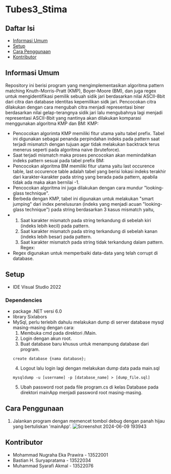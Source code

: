 # Tubes3_Stima

## Daftar Isi
- [Informasi Umum](#informasi-umum)
- [Setup](#setup)
- [Cara Penggunaan](#cara-penggunaan)
- [Kontributor](#kontributor)

## Informasi Umum

Repository ini berisi program yang mengimplementasikan algoritma pattern matching Knuth-Morris-Pratt (KMP), Boyer-Moore (BM), dan juga regex untuk mengidentifikasi pemilik sebuah sidik jari berdasarkan nilai ASCII-8bit dari citra dan database identitas kepemilikan sidk jari.
Pencocokan citra dilakukan dengan cara mengubah citra menjadi representasi biner berdasarkan nilai gelap-terangnya sidik jari lalu mengubahnya lagi menjadi representasi ASCII-8bit yang nantinya akan dilakukan komparasi menggunakan algoritma KMP dan BM:
KMP:
- Pencocokan algorimta KMP memiliki fitur utama yaitu tabel prefix. Tabel ini digunakan sebagai penanda perpindahan indeks pada pattern saat terjadi mismatch dengan tujuan agar tidak melakukan backtrack terus menerus seperti pada algoritma naive (bruteforce).
- Saat terjadi mismatch maka proses pencocokan akan memindahkan indeks pattern sesuai pada tabel prefix
BM:
- Pencocokan algoritma BM memiliki fitur utama yaitu last occurence table, last occurence table adalah tabel yang berisi lokasi indeks terakhir dari karakter-karakter pada string yang berada pada pattern, apabila tidak ada maka akan bernilai -1.
- Pencocokan algoritma ini juga dilakukan dengan cara mundur "looking-glass technique". 
- Berbeda dengan KMP, tabel ini digunakan untuk melakukan "smart jumping" dari index penelusuran (indeks yang menjadi acuan "looking-glass technique") pada string berdasarkan 3 kasus mismatch yaitu,
- 1) Saat karakter mismatch pada string terkandung di sebelah kiri (indeks lebih kecil) pada pattern.
  2) Saat karakter mismatch pada string terkandung di sebelah kanan (indeks lebih besar) pada pattern.
  3) Saat karakter mismatch pada string tidak terkandung dalam pattern.
Regex:
- Regex digunakan untuk memperbaiki data-data yang telah corrupt di database.

## Setup
- IDE Visual Studio 2022
### Dependencies
- package .NET versi 6.0
- library Sixlabors
- MySql, perlu terlebih dahulu melakukan dump di server database mysql masing-masing dengan cara:
  1) Membuka cmd pada direktori /Main.
  2) Login dengan akun root.
  3) Buat database baru khusus untuk menampung database dari program.
    ```
    create database {nama database};
    ```
  4) Logout lalu login lagi dengan melakukan dump data pada main.sql
    ```
    mysqldump -u [username] -p [database_name] > [dump_file.sql]
    ```
  5) Ubah password root pada file program.cs di kelas Database pada direktori mainApp menjadi password root masing-masing.
## Cara Penggunaan

1. Jalankan program dengan memencet tombol debug dengan panah hijau yang bertuliskan 'mainApp'.
![Screenshot 2024-06-09 193943](https://github.com/Akmal2205/Tubes3_C-sharp-apek/assets/131881654/f4338969-0920-49f4-a93e-3c4c4729c5c0)

## Kontributor
- Mohammad Nugraha Eka Prawira - 13522001
- Bastian H. Suryapratama - 13522034
- Muhammad Syarafi Akmal - 13522076
